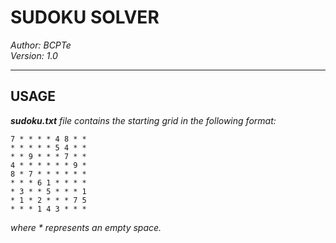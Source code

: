 # SUDOKU SOLVER

*Author: BCPTe*<br>
*Version: 1.0*

---

## USAGE

*__sudoku.txt__ file contains the starting grid in the following format:*

```
7 * * * * 4 8 * *
* * * * * 5 4 * *
* * 9 * * * 7 * *
4 * * * * * * 9 *
8 * 7 * * * * * *
* * * 6 1 * * * *
* 3 * * 5 * * * 1
* 1 * 2 * * * 7 5
* * * 1 4 3 * * *
```

*where \* represents an empty space.*
